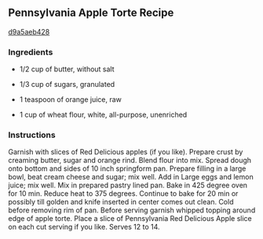## Pennsylvania Apple Torte Recipe

[d9a5aeb428](http://cookeatshare.com/recipes/pennsylvania-apple-torte-11021)

### Ingredients

 - 1/2 cup of butter, without salt

 - 1/3 cup of sugars, granulated

 - 1 teaspoon of orange juice, raw

 - 1 cup of wheat flour, white, all-purpose, unenriched

### Instructions

Garnish with slices of Red Delicious apples (if you like). Prepare crust by creaming butter, sugar and orange rind. Blend flour into mix. Spread dough onto bottom and sides of 10 inch springform pan. Prepare filling in a large bowl, beat cream cheese and sugar; mix well. Add in Large eggs and lemon juice; mix well. Mix in prepared pastry lined pan. Bake in 425 degree oven for 10 min. Reduce heat to 375 degrees. Continue to bake for 20 min or possibly till golden and knife inserted in center comes out clean. Cold before removing rim of pan. Before serving garnish whipped topping around edge of apple torte. Place a slice of Pennsylvania Red Delicious Apple slice on each cut serving if you like. Serves 12 to 14.